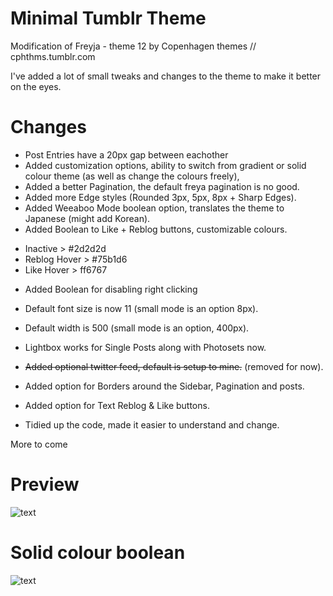 # Minimal Tumblr Theme

Modification of Freyja - theme 12
by Copenhagen themes // cphthms.tumblr.com

I've added a lot of small tweaks and changes to the theme to make it better on the eyes.

# Changes

+ Post Entries have a 20px gap between eachother
+ Added customization options, ability to switch from gradient or solid colour theme (as well as change the colours freely),
+ Added a better Pagination, the default freya pagination is no good.
+ Added more Edge styles (Rounded 3px, 5px, 8px + Sharp Edges).
+ Added Weeaboo Mode boolean option, translates the theme to Japanese (might add Korean).
+ Added Boolean to Like + Reblog buttons, customizable colours.
*    Inactive > #2d2d2d
*    Reblog Hover > #75b1d6
*    Like Hover > ff6767
+ Added Boolean for disabling right clicking
+ Default font size is now 11 (small mode is an option 8px).
+ Default width is 500 (small mode is an option, 400px).
+ Lightbox works for Single Posts along with Photosets now.
+ ~~Added optional twitter feed, default is setup to mine.~~ (removed for now).
+ Added option for Borders around the Sidebar, Pagination and posts.
+ Added option for Text Reblog & Like buttons.

+ Tidied up the code, made it easier to understand and change.

More to come

# Preview

![text](https://i.imgur.com/ZbPejqC.png)

# Solid colour boolean
![text](https://i.imgur.com/aL7iSLN.gif)
